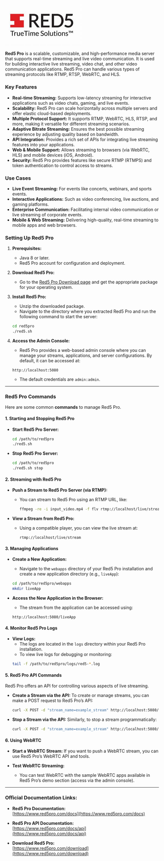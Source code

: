 <img src="assets/image.png" alt="RED 5 " width="250" >

**Red5 Pro** is a scalable, customizable, and high-performance media server that supports real-time streaming and live video communication. It is used for building interactive live streaming, video chat, and other video communication applications. Red5 Pro can handle various types of streaming protocols like RTMP, RTSP, WebRTC, and HLS.

### **Key Features**
- **Real-time Streaming:** Supports low-latency streaming for interactive applications such as video chats, gaming, and live events.
- **Scalability:** Red5 Pro can scale horizontally across multiple servers and offer elastic cloud-based deployments.
- **Multiple Protocol Support:** It supports RTMP, WebRTC, HLS, RTSP, and more, making it versatile for different streaming scenarios.
- **Adaptive Bitrate Streaming:** Ensures the best possible streaming experience by adjusting quality based on bandwidth.
- **API Integration:** Provides a rich set of APIs for integrating live streaming features into your applications.
- **Web & Mobile Support:** Allows streaming to browsers (via WebRTC, HLS) and mobile devices (iOS, Android).
- **Security:** Red5 Pro provides features like secure RTMP (RTMPS) and token authentication to control access to streams.

### **Use Cases**
- **Live Event Streaming:** For events like concerts, webinars, and sports events.
- **Interactive Applications:** Such as video conferencing, live auctions, and gaming platforms.
- **Enterprise Communication:** Facilitating internal video communication or live streaming of corporate events.
- **Mobile & Web Streaming:** Delivering high-quality, real-time streaming to mobile apps and web browsers.

### **Setting Up Red5 Pro**

1. **Prerequisites:**
    - Java 8 or later.
    - Red5 Pro account for configuration and deployment.

2. **Download Red5 Pro:**
   - Go to the [Red5 Pro Download page](https://www.red5pro.com/download/) and get the appropriate package for your operating system.

3. **Install Red5 Pro:**
   - Unzip the downloaded package.
   - Navigate to the directory where you extracted Red5 Pro and run the following command to start the server:
   ```bash
   cd red5pro
   ./red5.sh
   ```

4. **Access the Admin Console:**
   - Red5 Pro provides a web-based admin console where you can manage your streams, applications, and server configurations. By default, it can be accessed at:
   ```text
   http://localhost:5080
   ```
   - The default credentials are `admin:admin`.

---

### **Red5 Pro Commands**

Here are some common **commands** to manage Red5 Pro.

#### **1. Starting and Stopping Red5 Pro**

- **Start Red5 Pro Server:**
  ```bash
  cd /path/to/red5pro
  ./red5.sh
  ```

- **Stop Red5 Pro Server:**
  ```bash
  cd /path/to/red5pro
  ./red5.sh stop
  ```

#### **2. Streaming with Red5 Pro**

- **Push a Stream to Red5 Pro Server (via RTMP):**
  - You can stream to Red5 Pro using an RTMP URL, like:
    ```bash
    ffmpeg -re -i input_video.mp4 -f flv rtmp://localhost/live/stream
    ```

- **View a Stream from Red5 Pro:**
  - Using a compatible player, you can view the live stream at:
    ```text
    rtmp://localhost/live/stream
    ```

#### **3. Managing Applications**

- **Create a New Application:**
   - Navigate to the `webapps` directory of your Red5 Pro installation and create a new application directory (e.g., `liveApp`):
   ```bash
   cd /path/to/red5pro/webapps
   mkdir liveApp
   ```

- **Access the New Application in the Browser:**
   - The stream from the application can be accessed using:
   ```text
   http://localhost:5080/liveApp
   ```

#### **4. Monitor Red5 Pro Logs**

- **View Logs:**
   - The logs are located in the `logs` directory within your Red5 Pro installation.
   - To view live logs for debugging or monitoring:
   ```bash
   tail -f /path/to/red5pro/logs/red5-*.log
   ```

#### **5. Red5 Pro API Commands**

Red5 Pro offers an API for controlling various aspects of live streaming.

- **Create a Stream via the API:**
   To create or manage streams, you can make a POST request to Red5 Pro’s API:
   ```bash
   curl -X POST -d "stream_name=example_stream" http://localhost:5080/red5pro/api/createStream
   ```

- **Stop a Stream via the API:**
   Similarly, to stop a stream programmatically:
   ```bash
   curl -X POST -d "stream_name=example_stream" http://localhost:5080/red5pro/api/stopStream
   ```

#### **6. Using WebRTC**

- **Start a WebRTC Stream:**
   If you want to push a WebRTC stream, you can use Red5 Pro’s WebRTC API and tools.

- **Test WebRTC Streaming:**
   - You can test WebRTC with the sample WebRTC apps available in Red5 Pro’s demo section (access via the admin console).

---

### **Official Documentation Links:**

- **Red5 Pro Documentation:**  
  [https://www.red5pro.com/docs](https://www.red5pro.com/docs)
  
- **Red5 Pro API Documentation:**  
  [https://www.red5pro.com/docs/api](https://www.red5pro.com/docs/api)

- **Download Red5 Pro:**  
  [https://www.red5pro.com/download](https://www.red5pro.com/download)
